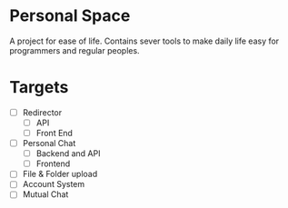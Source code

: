 # Personal Space
A project for ease of life. Contains sever tools to make daily life easy for programmers and regular peoples. 

# Targets
- [ ] Redirector
    - [ ] API
    - [ ] Front End
- [ ] Personal Chat
    - [ ] Backend and API
    - [ ] Frontend
- [ ] File & Folder upload
- [ ] Account System
- [ ] Mutual Chat
